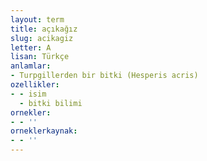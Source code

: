```yaml
---
layout: term
title: açıkağız
slug: acikagiz
letter: A
lisan: Türkçe
anlamlar:
- Turpgillerden bir bitki (Hesperis acris)
ozellikler:
- - isim
  - bitki bilimi
ornekler:
- - ''
orneklerkaynak:
- - ''
---
```


